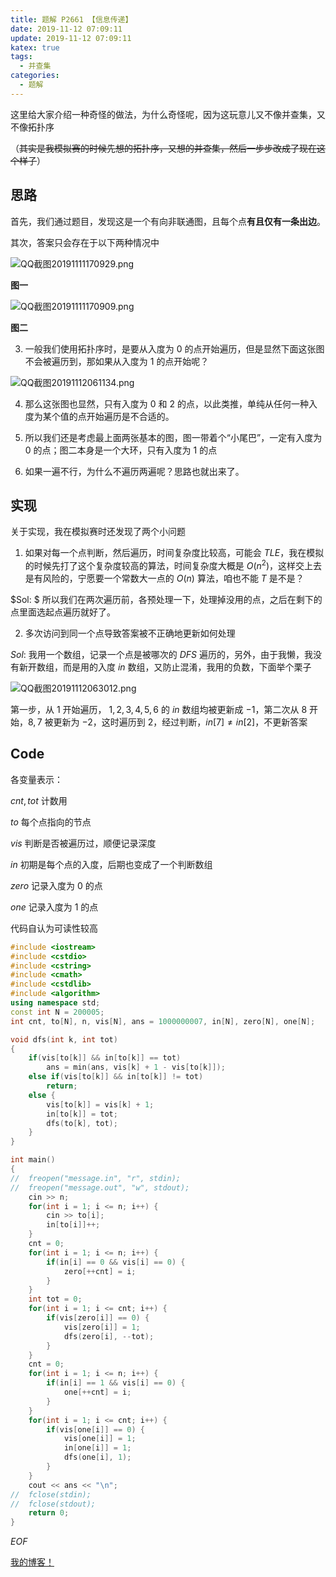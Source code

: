 ```yaml
---
title: 题解 P2661 【信息传递】
date: 2019-11-12 07:09:11
update: 2019-11-12 07:09:11
katex: true
tags:
  - 并查集
categories:
  - 题解
---
```


这里给大家介绍一种奇怪的做法，为什么奇怪呢，因为这玩意儿又不像并查集，又不像拓扑序

（~~其实是我模拟赛的时候先想的拓扑序，又想的并查集，然后一步步改成了现在这个样子~~）

## 思路

首先，我们通过题目，发现这是一个有向非联通图，且每个点**有且仅有一条出边**。

其次，答案只会存在于以下两种情况中

![QQ截图20191111170929.png](https://i.loli.net/2019/11/11/pGXxNzWalSDPkBb.png)

**图一**

![QQ截图20191111170909.png](https://i.loli.net/2019/11/11/RexOy1cqWD3pC6b.png)

**图二**

3. 一般我们使用拓扑序时，是要从入度为 $0$ 的点开始遍历，但是显然下面这张图不会被遍历到，那如果从入度为 $1$ 的点开始呢？

![QQ截图20191112061134.png](https://i.loli.net/2019/11/12/W8PyhMBwZJnV6dX.png)

4. 那么这张图也显然，只有入度为 $0$ 和 $2$  的点，以此类推，单纯从任何一种入度为某个值的点开始遍历是不合适的。

5. 所以我们还是考虑最上面两张基本的图，图一带着个“小尾巴”，一定有入度为 $0$ 的点；图二本身是一个大环，只有入度为 $1$ 的点
6. 如果一遍不行，为什么不遍历两遍呢？思路也就出来了。

## 实现

关于实现，我在模拟赛时还发现了两个小问题

1. 如果对每一个点判断，然后遍历，时间复杂度比较高，可能会 $TLE$，我在模拟的时候先打了这个复杂度较高的算法，时间复杂度大概是 $O(n^2)$，这样交上去是有风险的，宁愿要一个常数大一点的 $O(n)$ 算法，咱也不能 $T$ 是不是？

$Sol: $ 所以我们在两次遍历前，各预处理一下，处理掉没用的点，之后在剩下的点里面选起点遍历就好了。

2. 多次访问到同一个点导致答案被不正确地更新如何处理

$Sol:$ 我用一个数组，记录一个点是被哪次的 $DFS$ 遍历的，另外，由于我懒，我没有新开数组，而是用的入度 $in$ 数组，又防止混淆，我用的负数，下面举个栗子

![QQ截图20191112063012.png](https://i.loli.net/2019/11/12/EkvbJmfK1ZFtwDu.png)

第一步，从 $1$ 开始遍历， $1,2,3,4,5,6$ 的 $in$ 数组均被更新成 $-1$，第二次从 $8$ 开始，$8,7$ 被更新为 $-2$，这时遍历到 $2$，经过判断，$in[7]\not=in[2]$，不更新答案

## Code

各变量表示：

$cnt, tot$ 计数用

$to$ 每个点指向的节点

$vis$ 判断是否被遍历过，顺便记录深度

$in$ 初期是每个点的入度，后期也变成了一个判断数组

$zero$ 记录入度为 $0$ 的点

$one$ 记录入度为 $1$ 的点

代码自认为可读性较高

```cpp
#include <iostream>
#include <cstdio>
#include <cstring>
#include <cmath>
#include <cstdlib>
#include <algorithm>
using namespace std;
const int N = 200005;
int cnt, to[N], n, vis[N], ans = 1000000007, in[N], zero[N], one[N];

void dfs(int k, int tot)
{
	if(vis[to[k]] && in[to[k]] == tot)
		ans = min(ans, vis[k] + 1 - vis[to[k]]);
	else if(vis[to[k]] && in[to[k]] != tot)
		return;
	else {
		vis[to[k]] = vis[k] + 1;
		in[to[k]] = tot;
		dfs(to[k], tot);
	}
}

int main()
{
//	freopen("message.in", "r", stdin);
//	freopen("message.out", "w", stdout);
	cin >> n;
	for(int i = 1; i <= n; i++) {
		cin >> to[i];
		in[to[i]]++;
	}
	cnt = 0;
	for(int i = 1; i <= n; i++) {
		if(in[i] == 0 && vis[i] == 0) {
			zero[++cnt] = i;
		}
	}
	int tot = 0;
	for(int i = 1; i <= cnt; i++) {
		if(vis[zero[i]] == 0) {
			vis[zero[i]] = 1;
			dfs(zero[i], --tot);
		}
	}
	cnt = 0;
	for(int i = 1; i <= n; i++) {
		if(in[i] == 1 && vis[i] == 0) {
			one[++cnt] = i;
		}
	}
	for(int i = 1; i <= cnt; i++) {
		if(vis[one[i]] == 0) {
			vis[one[i]] = 1;
			in[one[i]] = 1;
			dfs(one[i], 1);
		}
	}
	cout << ans << "\n";
//	fclose(stdin);
//	fclose(stdout);
	return 0;
}
```

$EOF$

[我的博客！](https://www.cnblogs.com/xuanfly/p/11839495.html)
